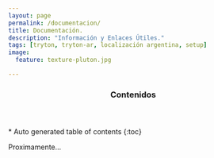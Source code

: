 ```yaml
---
layout: page
permalink: /documentacion/
title: Documentación.
description: "Información y Enlaces Útiles."
tags: [tryton, tryton-ar, localización argentina, setup]
image:
  feature: texture-pluton.jpg

---
```

<section id="table-of-contents" class="toc">
  <header>
    <h3>Contenidos</h3>
  </header>
<div id="drawer" markdown="1">
*  Auto generated table of contents
{:toc}
</div>
</section><!-- /#table-of-contents -->

Proximamente...
